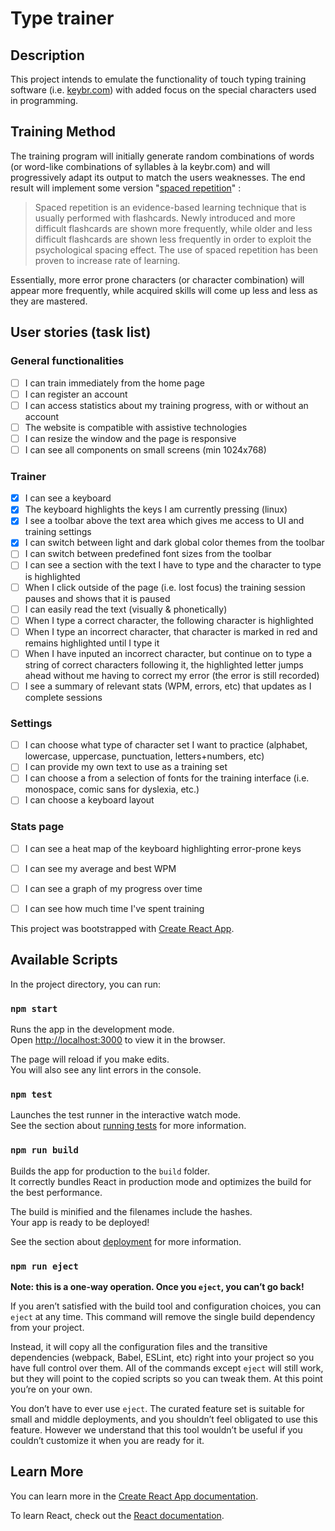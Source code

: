 # Type trainer

## Description

This project intends to emulate the functionality of touch typing training software (i.e. [keybr.com](https://www.keybr.com/)) with added focus on the special characters used in programming.

## Training Method

The training program will initially generate random combinations of words (or word-like combinations of syllables à la keybr.com) and will progressively adapt its output to match the users weaknesses.
The end result will implement some version "[spaced repetition](https://en.wikipedia.org/wiki/Spaced_repetition)" :
> Spaced repetition is an evidence-based learning technique that is usually performed with flashcards. Newly introduced and more difficult flashcards are shown more frequently, while older and less difficult flashcards are shown less frequently in order to exploit the psychological spacing effect. The use of spaced repetition has been proven to increase rate of learning.

Essentially, more error prone characters (or character combination) will appear more frequently, while acquired skills will come up less and less as they are mastered.


## User stories (task list)

### General functionalities
- [ ] I can train immediately from the home page
- [ ] I can register an account
- [ ] I can access statistics about my training progress, with or without an account
- [ ] The website is compatible with assistive technologies
- [ ] I can resize the window and the page is responsive
- [ ] I can see all components on small screens (min 1024x768)
### Trainer
- [x] I can see a keyboard
- [x] The keyboard highlights the keys I am currently pressing (linux)
- [x] I see a toolbar above the text area which gives me access to UI and training settings
- [x] I can switch between light and dark global color themes from the toolbar
- [ ] I can switch between predefined font sizes from the toolbar
- [ ] I can see a section with the text I have to type and the character to type is highlighted
- [ ] When I click outside of the page (i.e. lost focus) the training session pauses and shows that it is paused 
- [ ] I can easily read the text (visually & phonetically)
- [ ] When I type a correct character, the following character is highlighted
- [ ] When I type an incorrect character, that character is marked in red and remains highlighted until I type it
- [ ] When I have inputed an incorrect character, but continue on to type a string of correct characters following it, the highlighted letter jumps ahead without me having to correct my error (the error is still recorded)
- [ ] I see a summary of relevant stats (WPM, errors, etc) that updates as I complete sessions
### Settings
- [ ] I can choose what type of character set I want to practice (alphabet, lowercase, uppercase, punctuation, letters+numbers, etc)
- [ ] I can provide my own text to use as a training set
- [ ] I can choose a from a selection of fonts for the training interface (i.e. monospace, comic sans for dyslexia, etc.)
- [ ] I can choose a keyboard layout
### Stats page
- [ ] I can see a heat map of the keyboard highlighting error-prone keys
- [ ] I can see my average and best WPM
- [ ] I can see a graph of my progress over time
- [ ] I can see how much time I've spent training


This project was bootstrapped with [Create React App](https://github.com/facebook/create-react-app).

## Available Scripts

In the project directory, you can run:

### `npm start`

Runs the app in the development mode.<br />
Open [http://localhost:3000](http://localhost:3000) to view it in the browser.

The page will reload if you make edits.<br />
You will also see any lint errors in the console.

### `npm test`

Launches the test runner in the interactive watch mode.<br />
See the section about [running tests](https://facebook.github.io/create-react-app/docs/running-tests) for more information.

### `npm run build`

Builds the app for production to the `build` folder.<br />
It correctly bundles React in production mode and optimizes the build for the best performance.

The build is minified and the filenames include the hashes.<br />
Your app is ready to be deployed!

See the section about [deployment](https://facebook.github.io/create-react-app/docs/deployment) for more information.

### `npm run eject`

**Note: this is a one-way operation. Once you `eject`, you can’t go back!**

If you aren’t satisfied with the build tool and configuration choices, you can `eject` at any time. This command will remove the single build dependency from your project.

Instead, it will copy all the configuration files and the transitive dependencies (webpack, Babel, ESLint, etc) right into your project so you have full control over them. All of the commands except `eject` will still work, but they will point to the copied scripts so you can tweak them. At this point you’re on your own.

You don’t have to ever use `eject`. The curated feature set is suitable for small and middle deployments, and you shouldn’t feel obligated to use this feature. However we understand that this tool wouldn’t be useful if you couldn’t customize it when you are ready for it.

## Learn More

You can learn more in the [Create React App documentation](https://facebook.github.io/create-react-app/docs/getting-started).

To learn React, check out the [React documentation](https://reactjs.org/).
